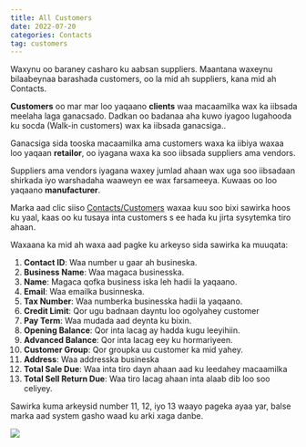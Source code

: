 ```yaml
---
title: All Customers
date: 2022-07-20
categories: Contacts
tag: customers
---
```


Waxynu oo baraney casharo ku aabsan suppliers. Maantana waxeynu bilaabeynaa barashada customers, oo la mid ah suppliers, kana mid ah Contacts.

**Customers** oo mar mar loo yaqaano **clients** waa macaamilka wax ka iibsada meelaha laga ganacsado. Dadkan oo badanaa aha kuwo iyagoo lugahooda ku socda (Walk-in customers) wax ka iibsada ganacsiga..

Ganacsiga sida tooska macaamilka ama customers waxa ka iibiya waxaa loo yaqaan **retailor**, oo iyagana waxa ka soo iibsada suppliers ama vendors.

Suppliers ama vendors iyagana waxey jumlad ahaan wax uga soo iibsadaan shirkada iyo warshadaha waaweyn ee wax farsameeya. Kuwaas oo loo yaqaano **manufacturer**.

Marka aad clic siiso [Contacts/Customers](https://halalpos.com/contacts?type=customer) waxaa kuu soo bixi sawirka hoos ku yaal, kaas oo ku tusaya inta customers s ee hada ku jirta sysytemka tiro ahaan.

Waxaana ka mid ah waxa aad pagke ku arkeyso sida sawirka ka muuqata:

1. **Contact ID**: Waa number u gaar ah busineska.
2. **Business Name**: Waa magaca businesska.
3. **Name**: Magaca qofka business iska leh hadii la yaqaano.
4. **Email**: Waa emailka businneska.
5. **Tax Number**: Waa numberka businesska hadii la yaqaano.
6. **Credit Limit**: Qor ugu badnaan dayntu loo ogolyahey customer
7. **Pay Term**: Waa mudada aad deynta ku bixin.
8. **Opening Balance**: Qor inta lacag ay hadda kugu leeyihiin.
9. **Advanced Balance**: Qor inta lacag eey ku hormariyeen.
10. **Customer Group**: Qor groupka uu customer ka mid yahey.
11. **Address**: Waa addresska busineska
12. **Total Sale Due**: Waa inta tiro dayn ahaan aad ku leedahey macaamilka
13. **Total Sell Return Due**: Waa tiro lacag ahaan inta alaab dib loo soo celiyey.

Sawirka kuma arkeysid number 11, 12, iyo 13 waayo pageka ayaa yar, balse marka aad system gasho waad ku arki xaga danbe.

![](https://scontent.ffcm1-2.fna.fbcdn.net/v/t39.30808-6/297295162_3192706794303595_3762981805763780876_n.jpg?_nc_cat=106&ccb=1-7&_nc_sid=0debeb&_nc_ohc=oZ1lfdNJHkMAX-n9_3G&_nc_ht=scontent.ffcm1-2.fna&oh=00_AT-j44Cw2NqNGQ5UjDbHC1PXbRx-eA0LUMFi1sywj2-Fqw&oe=62ECF25B)
